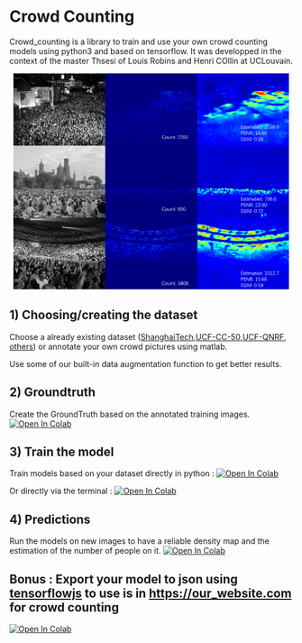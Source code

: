 # Crowd Counting
Crowd_counting is a library to train and use your own crowd counting models using python3 and based on tensorflow. It was developped in the context of the master Thsesi of Louis Robins and Henri COllin at UCLouvain.
<p align="center">
<img src="https://github.com/lrobins1/crowd_counting/blob/main/assets/counting_exemple.png" height="384px">
</p>


## 1) Choosing/creating the dataset 

Choose a already existing dataset ([ShanghaiTech](https://github.com/desenzhou/ShanghaiTechDataset),[UCF-CC-50](https://www.crcv.ucf.edu/data/ucf-cc-50/),[UCF-QNRF](https://www.crcv.ucf.edu/data/ucf-qnrf/), [others](https://paperswithcode.com/datasets?task=crowd-counting)) or annotate your own crowd pictures using matlab.

Use some of our built-in data augmentation function to get better results.

## 2) Groundtruth 

Create the GroundTruth based on the annotated training images.  <a href="https://colab.research.google.com/github/lrobins1/crowd_counting/blob/main/exemples/Ground%20Truth%20generation.ipynb" target="_parent"><img src="https://colab.research.google.com/assets/colab-badge.svg" alt="Open In Colab"/></a>

## 3) Train the model


Train models based on your dataset directly in python : <a href="https://colab.research.google.com/github/lrobins1/crowd_counting/blob/main/exemples/Model_Training.ipynb" target="_parent"><img src="https://colab.research.google.com/assets/colab-badge.svg" alt="Open In Colab"/></a>

Or directly via the terminal : <a href="https://colab.research.google.com/github/lrobins1/crowd_counting/blob/main/exemples/Model_Training.ipynb" target="_parent"><img src="https://colab.research.google.com/assets/colab-badge.svg" alt="Open In Colab"/></a>

## 4) Predictions

Run the models on new images to have a reliable density map and the estimation of the number of people on it. <a href="https://colab.research.google.com/github/lrobins1/crowd_counting/blob/main/exemples/Model_testing.ipynb" target="_parent"><img src="https://colab.research.google.com/assets/colab-badge.svg" alt="Open In Colab"/></a>


## Bonus : Export your model to json using [tensorflowjs](https://github.com/tensorflow/tfjs/tree/master/tfjs-converter)  to use is in https://our_website.com for crowd counting 

<a href="https://colab.research.google.com/github/lrobins1/crowd_counting/blob/main/exemples/Conversion_to_JS.ipynb" target="_parent"><img src="https://colab.research.google.com/assets/colab-badge.svg" alt="Open In Colab"/></a>
